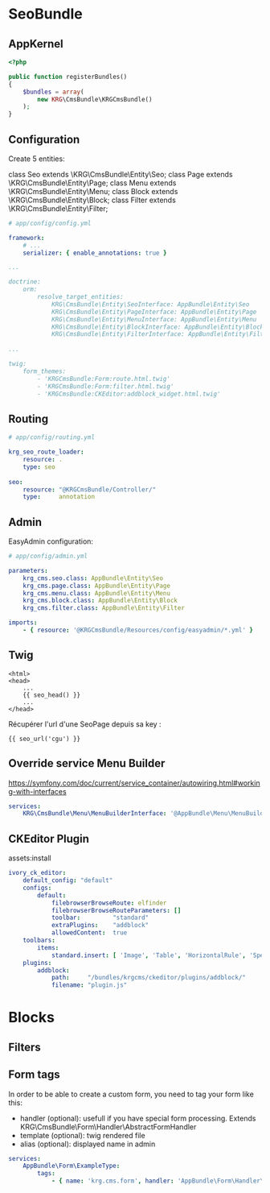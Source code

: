 # SeoBundle

AppKernel
---------

```php
<?php

public function registerBundles()
{
    $bundles = array(
        new KRG\CmsBundle\KRGCmsBundle()
    );
}
```


Configuration
-------------

Create 5 entities:

class Seo extends \KRG\CmsBundle\Entity\Seo;
class Page extends \KRG\CmsBundle\Entity\Page;
class Menu extends \KRG\CmsBundle\Entity\Menu;
class Block extends \KRG\CmsBundle\Entity\Block;
class Filter extends \KRG\CmsBundle\Entity\Filter;


```yaml
# app/config/config.yml

framework:
    # ...
    serializer: { enable_annotations: true }

...

doctrine:
    orm:
        resolve_target_entities:
            KRG\CmsBundle\Entity\SeoInterface: AppBundle\Entity\Seo
            KRG\CmsBundle\Entity\PageInterface: AppBundle\Entity\Page
            KRG\CmsBundle\Entity\MenuInterface: AppBundle\Entity\Menu
            KRG\CmsBundle\Entity\BlockInterface: AppBundle\Entity\Block
            KRG\CmsBundle\Entity\FilterInterface: AppBundle\Entity\Filter
            
...

twig:
    form_themes:
        - 'KRGCmsBundle:Form:route.html.twig'
        - 'KRGCmsBundle:Form:filter.html.twig'
        - 'KRGCmsBundle:CKEditor:addblock_widget.html.twig'
```

Routing
-------

```yaml
# app/config/routing.yml

krg_seo_route_loader:
    resource: .
    type: seo
    
seo:
    resource: "@KRGCmsBundle/Controller/"
    type:     annotation
```


Admin
-----

EasyAdmin configuration:

```yaml
# app/config/admin.yml

parameters:
    krg_cms.seo.class: AppBundle\Entity\Seo
    krg_cms.page.class: AppBundle\Entity\Page
    krg_cms.menu.class: AppBundle\Entity\Menu
    krg_cms.block.class: AppBundle\Entity\Block
    krg_cms.filter.class: AppBundle\Entity\Filter

imports:
    - { resource: '@KRGCmsBundle/Resources/config/easyadmin/*.yml' }
```

Twig
----

```twig
<html>
<head>
    ...
    {{ seo_head() }}
    ...
</head>
```

Récupérer l'url d'une SeoPage depuis sa key :
```twig
{{ seo_url('cgu') }}
```


Override service Menu Builder
-----------------------------

https://symfony.com/doc/current/service_container/autowiring.html#working-with-interfaces

```yaml
services:
    KRG\CmsBundle\Menu\MenuBuilderInterface: '@AppBundle\Menu\MenuBuilder'
```

CKEditor Plugin
---------------

assets:install

```yaml
ivory_ck_editor:
    default_config: "default"
    configs:
        default:
            filebrowserBrowseRoute: elfinder
            filebrowserBrowseRouteParameters: []
            toolbar:         "standard"
            extraPlugins:    "addblock"
            allowedContent:  true
    toolbars:
        items:
            standard.insert: [ 'Image', 'Table', 'HorizontalRule', 'SpecialChar', 'AddBlock']
    plugins:
        addblock:
            path:     "/bundles/krgcms/ckeditor/plugins/addblock/"
            filename: "plugin.js"
```


# Blocks
## Filters

Form tags
---------

In order to be able to create a custom form, you need to tag your form like this:

- handler (optional): usefull if you have special form processing. Extends KRG\CmsBundle\Form\Handler\AbstractFormHandler
- template (optional): twig rendered file
- alias (optional): displayed name in admin

```yaml
services:
    AppBundle\Form\ExampleType:
        tags:
            - { name: 'krg.cms.form', handler: 'AppBundle\Form\Handler\TestHandler', template: '@App/Form/test.html.twig', alias: 'Form test' }
```
